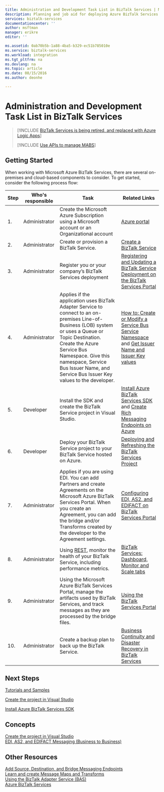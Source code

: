 ```yaml
---
title: Administration and Development Task List in BizTalk Services | Microsoft Docs
description: Planning and job aid for deploying Azure BizTalk Services.
services: biztalk-services
documentationcenter: ''
author: msftman
manager: erikre
editor: ''

ms.assetid: 0ab70b5b-1a88-4ba5-b329-ec51b785010e
ms.service: biztalk-services
ms.workload: integration
ms.tgt_pltfrm: na
ms.devlang: na
ms.topic: article
ms.date: 08/15/2016
ms.author: deonhe

---
```

# Administration and Development Task List in BizTalk Services

> [!INCLUDE [BizTalk Services is being retired, and replaced with Azure Logic Apps](../../includes/biztalk-services-retirement.md)]
> 
> [!INCLUDE [Use APIs to manage MABS](../../includes/biztalk-services-retirement-azure-classic-portal.md)]

## Getting Started
When working with Microsoft Azure BizTalk Services, there are several on-premises and cloud-based components to consider. To get started, consider the following process flow:  

| Step | Who's responsible | Task | Related Links |
| --- | --- | --- | --- |
| 1. |Administrator |Create the Microsoft Azure Subscription using a Microsoft account or an Organizational account |[Azure portal](https://portal.azure.com) |
| 2. |Administrator |Create or provision a BizTalk Service. |[Create a BizTalk Service](https://msdn.microsoft.com/library/azure/dn232347.aspx) |
| 3. |Administrator |Register you or your company’s BizTalk Services deployment |[Registering and Updating a BizTalk Service Deployment on the BizTalk Services Portal](https://msdn.microsoft.com/library/azure/hh689837.aspx) |
| 4. |Administrator |Applies if the application uses BizTalk Adapter Service to connect to an on-premises Line-of-Business (LOB) system or uses a Queue or Topic Destination.  Create the Azure Service Bus Namespace. Give this namespace, Service Bus Issuer Name, and Service Bus Issuer Key values to the developer. |[How to: Create or Modify a Service Bus Service Namespace](../service-bus-messaging/service-bus-dotnet-get-started-with-queues.md) and [Get Issuer Name and Issuer Key values](biztalk-issuer-name-issuer-key.md) |
| 5. |Developer |Install the SDK and create the BizTalk Service project in Visual Studio. |[Install Azure BizTalk Services SDK](https://msdn.microsoft.com/library/azure/hh689760.aspx) and [Create Rich Messaging Endpoints on Azure](https://msdn.microsoft.com/library/azure/hh689766.aspx) |
| 6. |Developer |Deploy your BizTalk Service project to your BizTalk Service hosted on Azure. |[Deploying and Refreshing the BizTalk Services Project](https://msdn.microsoft.com/library/azure/hh689881.aspx) |
| 7. |Administrator |Applies if you are using EDI.  You can add Partners and create Agreements on the Microsoft Azure BizTalk Services Portal. When you create an Agreement, you can add the bridge and/or Transforms created by the developer to the Agreement settings. |[Configuring EDI, AS2, and EDIFACT on BizTalk Services Portal](https://msdn.microsoft.com/library/azure/hh689853.aspx) |
| 8. |Administrator |Using [REST](https://msdn.microsoft.com/library/azure/dn232347.aspx), monitor the health of your BizTalk Service, including performance metrics. |[BizTalk Services: Dashboard, Monitor and Scale tabs](https://go.microsoft.com/fwlink/p/?LinkID=302281) |
| 9. |Administrator |Using the Microsoft Azure BizTalk Services Portal, manage the artifacts used by BizTalk Services, and track messages as they are processed by the bridge files. |[Using the BizTalk Services Portal](https://msdn.microsoft.com/library/azure/dn874043.aspx) |
| 10. |Administrator |Create a backup plan to back up the BizTalk Service. |[Business Continuity and Disaster Recovery in BizTalk Services](https://msdn.microsoft.com/library/azure/dn509557.aspx) |

## Next Steps
[Tutorials and Samples](https://msdn.microsoft.com/library/azure/hh689895.aspx)

[Create the project in Visual Studio](https://msdn.microsoft.com/library/azure/hh689811.aspx)

[Install Azure BizTalk Services SDK](https://msdn.microsoft.com/library/azure/hh689760.aspx)

## Concepts
[Create the project in Visual Studio](https://msdn.microsoft.com/library/azure/hh689811.aspx)  
[EDI, AS2, and EDIFACT Messaging (Business to Business)](https://msdn.microsoft.com/library/azure/hh689898.aspx)  

## Other Resources
[Add Source, Destination, and Bridge Messaging Endpoints](https://msdn.microsoft.com/library/azure/hh689877.aspx)  
[Learn and create Message Maps and Transforms](https://msdn.microsoft.com/library/azure/hh689905.aspx)  
[Using the BizTalk Adapter Service (BAS)](https://msdn.microsoft.com/library/azure/hh689889.aspx)  
[Azure BizTalk Services](https://go.microsoft.com/fwlink/p/?LinkID=303664)


